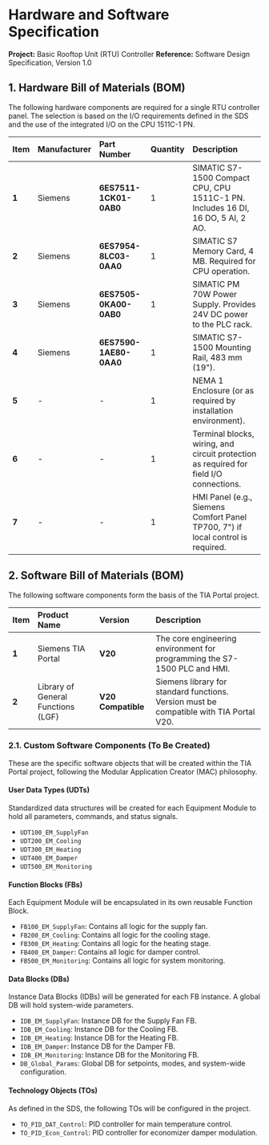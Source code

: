 # Hardware and Software Specification

**Project:** Basic Rooftop Unit (RTU) Controller
**Reference:** Software Design Specification, Version 1.0

## 1. Hardware Bill of Materials (BOM)

The following hardware components are required for a single RTU controller panel. The selection is based on the I/O requirements defined in the SDS and the use of the integrated I/O on the CPU 1511C-1 PN.

| Item | Manufacturer | Part Number | Quantity | Description |
| :--- | :--- | :--- | :--- | :--- |
| **1** | Siemens | **6ES7511-1CK01-0AB0** | 1 | SIMATIC S7-1500 Compact CPU, CPU 1511C-1 PN. Includes 16 DI, 16 DO, 5 AI, 2 AO. |
| **2** | Siemens | **6ES7954-8LC03-0AA0** | 1 | SIMATIC S7 Memory Card, 4 MB. Required for CPU operation. |
| **3** | Siemens | **6ES7505-0KA00-0AB0** | 1 | SIMATIC PM 70W Power Supply. Provides 24V DC power to the PLC rack. |
| **4** | Siemens | **6ES7590-1AE80-0AA0** | 1 | SIMATIC S7-1500 Mounting Rail, 483 mm (19"). |
| **5** | - | - | 1 | NEMA 1 Enclosure (or as required by installation environment). |
| **6** | - | - | 1 | Terminal blocks, wiring, and circuit protection as required for field I/O connections. |
| **7** | - | - | 1 | HMI Panel (e.g., Siemens Comfort Panel TP700, 7") if local control is required. |

## 2. Software Bill of Materials (BOM)

The following software components form the basis of the TIA Portal project.

| Item | Product Name | Version | Description |
| :--- | :--- | :--- | :--- |
| **1** | Siemens TIA Portal | **V20** | The core engineering environment for programming the S7-1500 PLC and HMI. |
| **2** | Library of General Functions (LGF) | **V20 Compatible** | Siemens library for standard functions. Version must be compatible with TIA Portal V20. |

### 2.1. Custom Software Components (To Be Created)

These are the specific software objects that will be created within the TIA Portal project, following the Modular Application Creator (MAC) philosophy.

#### **User Data Types (UDTs)**
Standardized data structures will be created for each Equipment Module to hold all parameters, commands, and status signals.

*   `UDT100_EM_SupplyFan`
*   `UDT200_EM_Cooling`
*   `UDT300_EM_Heating`
*   `UDT400_EM_Damper`
*   `UDT500_EM_Monitoring`

#### **Function Blocks (FBs)**
Each Equipment Module will be encapsulated in its own reusable Function Block.

*   `FB100_EM_SupplyFan`: Contains all logic for the supply fan.
*   `FB200_EM_Cooling`: Contains all logic for the cooling stage.
*   `FB300_EM_Heating`: Contains all logic for the heating stage.
*   `FB400_EM_Damper`: Contains all logic for damper control.
*   `FB500_EM_Monitoring`: Contains all logic for system monitoring.

#### **Data Blocks (DBs)**
Instance Data Blocks (IDBs) will be generated for each FB instance. A global DB will hold system-wide parameters.

*   `IDB_EM_SupplyFan`: Instance DB for the Supply Fan FB.
*   `IDB_EM_Cooling`: Instance DB for the Cooling FB.
*   `IDB_EM_Heating`: Instance DB for the Heating FB.
*   `IDB_EM_Damper`: Instance DB for the Damper FB.
*   `IDB_EM_Monitoring`: Instance DB for the Monitoring FB.
*   `DB_Global_Params`: Global DB for setpoints, modes, and system-wide configuration.

#### **Technology Objects (TOs)**
As defined in the SDS, the following TOs will be configured in the project.

*   `TO_PID_DAT_Control`: PID controller for main temperature control.
*   `TO_PID_Econ_Control`: PID controller for economizer damper modulation.
